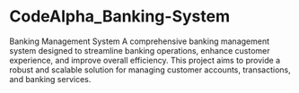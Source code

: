 # CodeAlpha_Banking-System
Banking Management System  A comprehensive banking management system designed to streamline banking operations, enhance customer experience, and improve overall efficiency. This project aims to provide a robust and scalable solution for managing customer accounts, transactions, and banking services.
